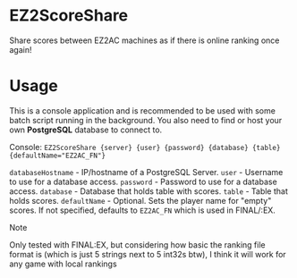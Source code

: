 # EZ2ScoreShare
Share scores between EZ2AC machines as if there is online ranking once again!

# Usage
This is a console application and is recommended to be used with some batch script running in the background.
You also need to find or host your own **PostgreSQL** database to connect to.

Console: `EZ2ScoreShare {server} {user} {password} {database} {table} {defaultName="EZ2AC_FN"}`

`databaseHostname` - IP/hostname of a PostgreSQL Server. 
`user` - Username to use for a database access. 
`password` - Password to use for a database access. 
`database` - Database that holds table with scores. 
`table` - Table that holds scores. 
`defaultName` - Optional. Sets the player name for "empty" scores. If not specified, defaults to `EZ2AC_FN` which is used in FINAL/:EX. 

> [!NOTE]
> Only tested with FINAL:EX, but considering how basic the ranking file format is (which is just 5 strings next to 5 int32s btw), I think it will work for any game with local rankings